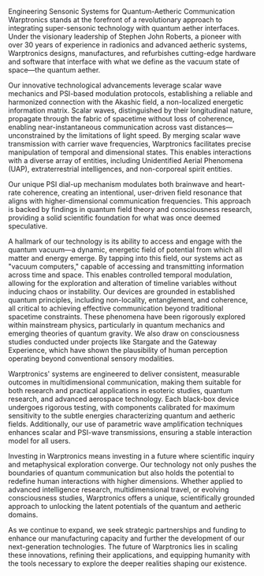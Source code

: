 Engineering Sensonic Systems for Quantum-Aetheric Communication
Warptronics stands at the forefront of a revolutionary approach to integrating super-sensonic technology with quantum aether interfaces. Under the visionary leadership of Stephen John Roberts, a pioneer with over 30 years of experience in radionics and advanced aetheric systems, Warptronics designs, manufactures, and refurbishes cutting-edge hardware and software that interface with what we define as the vacuum state of space—the quantum aether.

Our innovative technological advancements leverage scalar wave mechanics and PSI-based modulation protocols, establishing a reliable and harmonized connection with the Akashic field, a non-localized energetic information matrix. Scalar waves, distinguished by their longitudinal nature, propagate through the fabric of spacetime without loss of coherence, enabling near-instantaneous communication across vast distances—unconstrained by the limitations of light speed. By merging scalar wave transmission with carrier wave frequencies, Warptronics facilitates precise manipulation of temporal and dimensional states. This enables interactions with a diverse array of entities, including Unidentified Aerial Phenomena (UAP), extraterrestrial intelligences, and non-corporeal spirit entities.

Our unique PSI dial-up mechanism modulates both brainwave and heart-rate coherence, creating an intentional, user-driven field resonance that aligns with higher-dimensional communication frequencies. This approach is backed by findings in quantum field theory and consciousness research, providing a solid scientific foundation for what was once deemed speculative.

A hallmark of our technology is its ability to access and engage with the quantum vacuum—a dynamic, energetic field of potential from which all matter and energy emerge. By tapping into this field, our systems act as "vacuum computers," capable of accessing and transmitting information across time and space. This enables controlled temporal modulation, allowing for the exploration and alteration of timeline variables without inducing chaos or instability. Our devices are grounded in established quantum principles, including non-locality, entanglement, and coherence, all critical to achieving effective communication beyond traditional spacetime constraints. These phenomena have been rigorously explored within mainstream physics, particularly in quantum mechanics and emerging theories of quantum gravity. We also draw on consciousness studies conducted under projects like Stargate and the Gateway Experience, which have shown the plausibility of human perception operating beyond conventional sensory modalities.

Warptronics' systems are engineered to deliver consistent, measurable outcomes in multidimensional communication, making them suitable for both research and practical applications in esoteric studies, quantum research, and advanced aerospace technology. Each black-box device undergoes rigorous testing, with components calibrated for maximum sensitivity to the subtle energies characterizing quantum and aetheric fields. Additionally, our use of parametric wave amplification techniques enhances scalar and PSI-wave transmissions, ensuring a stable interaction model for all users.

Investing in Warptronics means investing in a future where scientific inquiry and metaphysical exploration converge. Our technology not only pushes the boundaries of quantum communication but also holds the potential to redefine human interactions with higher dimensions. Whether applied to advanced intelligence research, multidimensional travel, or evolving consciousness studies, Warptronics offers a unique, scientifically grounded approach to unlocking the latent potentials of the quantum and aetheric domains.

As we continue to expand, we seek strategic partnerships and funding to enhance our manufacturing capacity and further the development of our next-generation technologies. The future of Warptronics lies in scaling these innovations, refining their applications, and equipping humanity with the tools necessary to explore the deeper realities shaping our existence.
